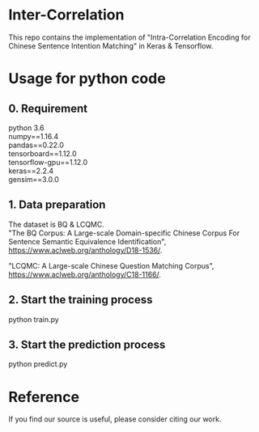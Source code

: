 # Inter-Correlation
This repo contains the implementation of "Intra-Correlation Encoding for Chinese Sentence Intention Matching" in Keras & Tensorflow.
# Usage for python code
## 0. Requirement
python 3.6  
numpy==1.16.4  
pandas==0.22.0  
tensorboard==1.12.0  
tensorflow-gpu==1.12.0  
keras==2.2.4  
gensim==3.0.0

## 1. Data preparation
The dataset is BQ & LCQMC.  
"The BQ Corpus: A Large-scale Domain-specific Chinese Corpus For Sentence Semantic Equivalence Identification", https://www.aclweb.org/anthology/D18-1536/.

"LCQMC: A Large-scale Chinese Question Matching Corpus", https://www.aclweb.org/anthology/C18-1166/.
## 2. Start the training process
python train.py  
## 3. Start the prediction process
python predict.py  
# Reference
If you find our source is useful, please consider citing our work.

